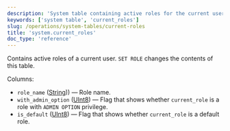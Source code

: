 ```yaml
---
description: 'System table containing active roles for the current user.'
keywords: ['system table', 'current_roles']
slug: /operations/system-tables/current-roles
title: 'system.current_roles'
doc_type: 'reference'
---
```


Contains active roles of a current user. `SET ROLE` changes the contents of this table.

Columns:

- `role_name` ([String](../../sql-reference/data-types/string.md))) — Role name.
- `with_admin_option` ([UInt8](/sql-reference/data-types/int-uint#integer-ranges)) — Flag that shows whether `current_role` is a role with `ADMIN OPTION` privilege.
- `is_default` ([UInt8](/sql-reference/data-types/int-uint#integer-ranges)) — Flag that shows whether `current_role` is a default role.
